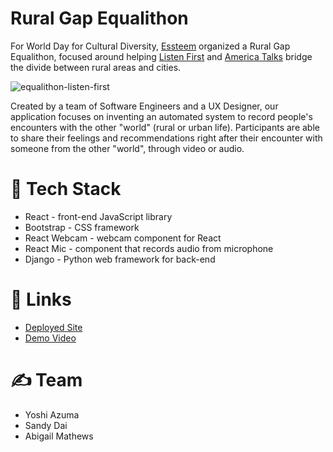 # Rural Gap Equalithon
For World Day for Cultural Diversity, [Essteem](https://www.essteem.com/) organized a Rural Gap Equalithon, focused around helping [Listen First](https://www.listenfirstproject.org/) and [America Talks](https://americatalks.us/) bridge the divide between rural areas and cities. 

![equalithon-listen-first](https://i.ibb.co/tpy7gsb/Screen-Shot-2021-06-17-at-5-40-39-PM.png)

Created by a team of Software Engineers and a UX Designer, our application focuses on inventing an automated system to record people's encounters with the other "world" (rural or urban life). Participants are able to share their feelings and recommendations right after their encounter with someone from the other "world", through video or audio.

# 🔨 Tech Stack
- React - front-end JavaScript library
- Bootstrap - CSS framework
- React Webcam - webcam component for React
- React Mic - component that records audio from microphone
- Django - Python web framework for back-end

# 🔗 Links
- [Deployed Site](https://elastic-morse-60fe4f.netlify.app/)
- [Demo Video](https://www.youtube.com/watch?v=_A0PdLLsnr4&t=1138s)

# ✍️ Team
- Yoshi Azuma
- Sandy Dai
- Abigail Mathews

